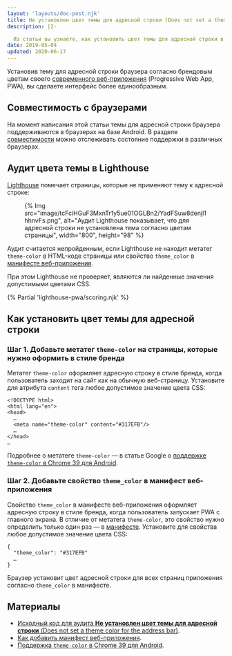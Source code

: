 ```yaml
---
layout: 'layouts/doc-post.njk'
title: Не установлен цвет темы для адресной строки (Does not set a theme color for the address bar)
description: |2-

  Из статьи вы узнаете, как установить цвет темы для адресной строки в современном веб-приложении.
date: 2019-05-04
updated: 2020-06-17
---
```


Установив тему для адресной строки браузера согласно брендовым цветам своего [современного веб-приложения](https://web.dev/progressive-web-apps/) (Progressive Web App, PWA), вы сделаете интерфейс более единообразным.

## Совместимость с браузерами

На момент написания этой статьи темы для адресной строки браузера поддерживаются в браузерах на базе Android. В разделе [совместимости](https://developer.mozilla.org/docs/Web/Manifest/theme_color#Browser_compatibility) можно отслеживать состояние поддержки в различных браузерах.

## Аудит цвета темы в Lighthouse

[Lighthouse](https://developers.google.com/web/tools/lighthouse/) помечает страницы, которые не применяют тему к адресной строке:

<figure>   {% Img src="image/tcFciHGuF3MxnTr1y5ue01OGLBn2/YadFSuw8denjl1hhnvFs.png", alt="Аудит Lighthouse показывает, что для адресной строки не установлена тема согласно цветам страницы", width="800", height="98" %}</figure>

Аудит считается непройденным, если Lighthouse не находит метатег `theme-color` в HTML-коде страницы или свойство `theme_color` в [манифесте веб-приложения](https://web.dev/add-manifest/).

При этом Lighthouse не проверяет, являются ли найденные значения допустимыми цветами CSS.

{% Partial 'lighthouse-pwa/scoring.njk' %}

## Как установить цвет темы для адресной строки

### Шаг 1. Добавьте метатег `theme-color` на страницы, которые нужно оформить в стиле бренда

Метатег `theme-color` оформляет адресную строку в стиле бренда, когда пользователь заходит на сайт как на обычную веб-страницу. Установите для атрибута `content` тега любое допустимое значение цвета CSS:

```html/4
<!DOCTYPE html>
<html lang="en">
<head>
  …
  <meta name="theme-color" content="#317EFB"/>
  …
</head>
…
```

Подробнее о метатеге `theme-color` — в статье Google о <a href="https://developers.google.com/web/updates/2014/11/Support-for-theme-color-in-Chrome-39-for-Android" data-md-type="link">поддержке `theme-color` в Chrome 39 для Android</a>.

### Шаг 2. Добавьте свойство `theme_color` в манифест веб-приложения

Свойство `theme_color` в манифесте веб-приложения оформляет адресную строку в стиле бренда, когда пользователь запускает PWA с главного экрана. В отличие от метатега `theme-color`, это свойство нужно определить только один раз — в [манифесте](https://web.dev/add-manifest/). Установите для свойства любое допустимое значение цвета CSS:

```html/1
{
  "theme_color": "#317EFB"
  …
}
```

Браузер установит цвет адресной строки для всех страниц приложения согласно `theme_color` в манифесте.

## Материалы

- [Исходный код для аудита **Не установлен цвет темы для адресной строки** (Does not set a theme color for the address bar)](https://github.com/GoogleChrome/lighthouse/blob/master/lighthouse-core/audits/themed-omnibox.js).
- [Как добавить манифест веб-приложения](https://web.dev/add-manifest/).
- [Поддержка `theme-color` в Chrome 39 для Android](https://developers.google.com/web/updates/2014/11/Support-for-theme-color-in-Chrome-39-for-Android).
